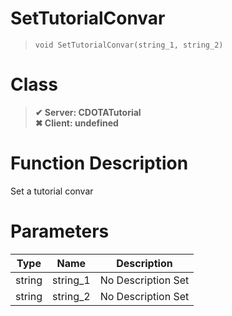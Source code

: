 # SetTutorialConvar
> `void SetTutorialConvar(string_1, string_2)`
# Class
> __✔ Server: CDOTATutorial__  
> __✖ Client: undefined__  
# Function Description
Set a tutorial convar
# Parameters
Type|Name|Description
--|--|--
string|string_1|No Description Set
string|string_2|No Description Set
